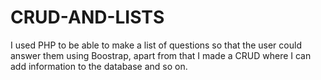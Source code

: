 # CRUD-AND-LISTS
I used PHP to be able to make a list of questions so that the user could answer them using Boostrap, apart from that I made a CRUD where I can add information to the database and so on. 
